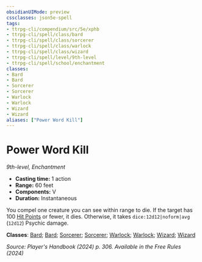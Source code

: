 ```yaml
---
obsidianUIMode: preview
cssclasses: json5e-spell
tags:
- ttrpg-cli/compendium/src/5e/xphb
- ttrpg-cli/spell/class/bard
- ttrpg-cli/spell/class/sorcerer
- ttrpg-cli/spell/class/warlock
- ttrpg-cli/spell/class/wizard
- ttrpg-cli/spell/level/9th-level
- ttrpg-cli/spell/school/enchantment
classes:
- Bard
- Bard
- Sorcerer
- Sorcerer
- Warlock
- Warlock
- Wizard
- Wizard
aliases: ["Power Word Kill"]
---
```

# Power Word Kill
*9th-level, Enchantment*  

- **Casting time:** 1 action
- **Range:** 60 feet
- **Components:** V
- **Duration:** Instantaneous

You compel one creature you can see within range to die. If the target has 100 [Hit Points](3-Compendium/rules/variant-rules/hit-points-xphb.md) or fewer, it dies. Otherwise, it takes `dice:12d12|noform|avg` (`12d12`) Psychic damage.

**Classes**: [Bard](list-spells-classes-bard); [Bard](list-spells-classes-bard); [Sorcerer](list-spells-classes-sorcerer); [Sorcerer](list-spells-classes-sorcerer); [Warlock](list-spells-classes-warlock); [Warlock](list-spells-classes-warlock); [Wizard](list-spells-classes-wizard); [Wizard](list-spells-classes-wizard)

*Source: Player's Handbook (2024) p. 306. Available in the Free Rules (2024)*